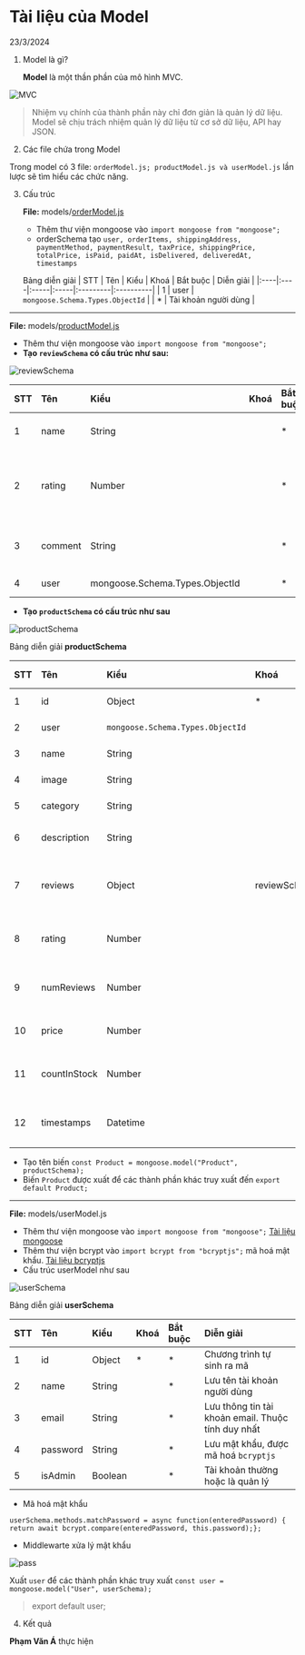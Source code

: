 # Tài liệu của Model

   23/3/2024
1. Model là gì? 

   **Model** là một thần phần của mô hình MVC.

![MVC](../../pictue/mvc.webp)

> Nhiệm vụ chính của thành phần này chỉ đơn giản là quản lý dữ liệu. Model sẽ chịu trách nhiệm quản lý dữ liệu từ cơ sở dữ liệu, API hay JSON.

2. Các file chứa trong Model

Trong model có 3 file:
 `orderModel.js; productModel.js và userModel.js` lần lược sẽ tìm hiểu các chức năng.

3. Cấu trúc

   **File:** models/[orderModel.js](./orderModel.js)

   - Thêm thư viện mongoose vào `import mongoose from "mongoose";`
   - orderSchema tạo `user, orderItems, shippingAddress, paymentMethod, paymentResult, taxPrice, shippingPrice, totalPrice, isPaid, paidAt, isDelivered, deliveredAt, timestamps`

   Bảng diễn giải 
| STT | Tên | Kiểu | Khoá | Bắt buộc | Diễn giải |
|:----|:----|:-----|:-----|:---------|:----------|
| 1 | user | `mongoose.Schema.Types.ObjectId` | | * | Tài khoản người dùng |


***
   **File:** models/[productModel.js](./productModel.js)

   - Thêm thư viện mongoose vào `import mongoose from "mongoose";`
   - **Tạo `reviewSchema` có cấu trúc như sau:**

![reviewSchema](./picture/reviewSchema.PNG)

   | STT | Tên | Kiểu | Khoá | Bắt buộc | Diễn giải |
   |:----|:----|:-----|:-----|:---------|:----------|
   | 1 | name | String | | * | Tên phản hồi |
   | 2 | rating | Number | | * | Điểm của phản hồi sản phẩm |
   | 3 | comment | String | | * | Nội dung phản hồi |
   | 4 | user | mongoose.Schema.Types.ObjectId | | * | Thành viên |

   - **Tạo `productSchema` có cấu trúc như sau**

![productSchema](./picture/productSchema.PNG)

   

   Bảng diễn giải **productSchema**

   | STT | Tên | Kiểu | Khoá | Bắt buộc | Diễn giải |
   |:----|:----|:-----|:-----|:---------|:----------|
   | 1 | id | Object | *| * | Chương trình tự sinh ra mã |
   | 2 | user | `mongoose.Schema.Types.ObjectId` | | * | Liên kết đến bảng `User` |
   | 3 | name | String | | * | Tên sản phẩm |
   | 4 | image | String | | * | Hình ảnh sản phẩm |
   | 5 | category | String | | * | Loại của sản phẩm |
   | 6 | description | String | | * | Diễn giải chi tiết về sản phẩm |
   | 7 | reviews | Object | reviewSchema | | Liên kết đến đối tượng `reviewSchema` đánh giá sản phẩm |
   | 8 | rating | Number | | * | Cho điểm sản phẩm, giá trị mặc định 0. |
   | 9 | numReviews | Number | | * | số lượng đánh giá, giá trị mặc định là 0 |
   | 10 | price | Number | | * | Giá của sản phẩm, mặc định là 0 |
   | 11 | countInStock | Number | | * | Số lượng trong kho, mặc định là 0 |
   | 12 | timestamps | Datetime | | | Lưu ngày được tạo và ngày cập nhật dữ liệu |

   - Tạo tên biến `const Product = mongoose.model("Product", productSchema);`
   - Biến `Product` được xuất để các thành phần khác truy xuất đến `export default Product;`
***
   **File:** models/userModel.js
   
   - Thêm thư viện mongoose vào `import mongoose from "mongoose";`
   [Tài liệu mongoose](https://www.npmjs.com/package/mongoose)
   - Thêm thư viện bcrypt vào `import bcrypt from "bcryptjs";` mã hoá mật khẩu.
   [Tài liệu bcryptjs](https://www.npmjs.com/package/bcryptjs)
   - Cấu trúc userModel như sau

   ![userSchema](./picture/userSchema.PNG)

   Bảng diễn giải **userSchema**

   | STT | Tên | Kiểu | Khoá | Bắt buộc | Diễn giải |
   |:----|:----|:-----|:-----|:---------|:----------|
   | 1 | id | Object | *| * | Chương trình tự sinh ra mã |
   | 2 | name | String |   | * | Lưu tên tài khoản người dùng| 
   | 3 | email | String |  | * | Lưu thông tin tài khoản email. Thuộc tính duy nhất |
   | 4 | password | String | | * | Lưu mật khẩu, được mã hoá `bcryptjs` |
   | 5 | isAdmin | Boolean | | * | Tài khoản thường hoặc là quản lý |

   - Mã hoá mật khẩu 
   
   `userSchema.methods.matchPassword = async function(enteredPassword) {    return await bcrypt.compare(enteredPassword, this.password);};`
   
   - Middlewarte xửa lý mật khẩu
   
   ![pass](./picture/middleware-pass.PNG)

   Xuất `user` để các thành phần khác truy xuất `const user = mongoose.model("User", userSchema);`

   > export default user;

4. Kết quả

**Phạm Văn Á** thực hiện